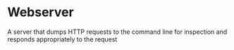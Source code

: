 # Webserver
A server that dumps HTTP requests to the command line for inspection and responds appropriately to the request 
